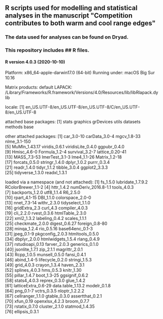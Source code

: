 ## R scripts used for modelling and statistical analyses in the manuscript "Competition contributes to both warm and cool range edges"
### The data used for analyses can be found on Dryad.
### This repository includes ## R files.
#### R version 4.0.3 (2020-10-10)
Platform: x86_64-apple-darwin17.0 (64-bit)
Running under: macOS Big Sur 10.16

Matrix products: default
LAPACK: /Library/Frameworks/R.framework/Versions/4.0/Resources/lib/libRlapack.dylib

locale:
[1] en_US.UTF-8/en_US.UTF-8/en_US.UTF-8/C/en_US.UTF-8/en_US.UTF-8

attached base packages:
[1] stats     graphics  grDevices utils     datasets  methods   base     

other attached packages:
 [1] car_3.0-10        carData_3.0-4     mgcv_1.8-33       nlme_3.1-150     
 [5] MuMIn_1.43.17     viridis_0.6.1     viridisLite_0.4.0 ggpubr_0.4.0     
 [9] Hmisc_4.6-0       Formula_1.2-4     survival_3.2-7    lattice_0.20-41  
[13] MASS_7.3-53       lmerTest_3.1-3    lme4_1.1-26       Matrix_1.2-18    
[17] forcats_0.5.0     stringr_1.4.0     dplyr_1.0.2       purrr_0.3.4      
[21] readr_1.4.0       tidyr_1.1.2       tibble_3.0.4      ggplot2_3.3.3    
[25] tidyverse_1.3.0   readxl_1.3.1     

loaded via a namespace (and not attached):
 [1] fs_1.5.0            lubridate_1.7.9.2   RColorBrewer_1.1-2 
 [4] httr_1.4.2          numDeriv_2016.8-1.1 tools_4.0.3        
 [7] backports_1.2.0     utf8_1.1.4          R6_2.5.0           
[10] rpart_4.1-15        DBI_1.1.0           colorspace_2.0-0   
[13] nnet_7.3-14         withr_2.3.0         tidyselect_1.1.0   
[16] gridExtra_2.3       curl_4.3            compiler_4.0.3     
[19] cli_2.2.0           rvest_0.3.6         htmlTable_2.3.0    
[22] xml2_1.3.2          labeling_0.4.2      scales_1.1.1       
[25] checkmate_2.0.0     digest_0.6.27       foreign_0.8-80     
[28] minqa_1.2.4         rio_0.5.16          base64enc_0.1-3    
[31] jpeg_0.1-9          pkgconfig_2.0.3     htmltools_0.5.0    
[34] dbplyr_2.0.0        htmlwidgets_1.5.4   rlang_0.4.9        
[37] rstudioapi_0.13     farver_2.0.3        generics_0.1.0     
[40] jsonlite_1.7.1      zip_2.1.1           magrittr_2.0.1     
[43] Rcpp_1.0.5          munsell_0.5.0       fansi_0.4.1        
[46] abind_1.4-5         lifecycle_0.2.0     stringi_1.5.3      
[49] grid_4.0.3          crayon_1.3.4        haven_2.3.1        
[52] splines_4.0.3       hms_0.5.3           knitr_1.30         
[55] pillar_1.4.7        boot_1.3-25         ggsignif_0.6.2     
[58] stats4_4.0.3        reprex_0.3.0        glue_1.4.2         
[61] latticeExtra_0.6-29 data.table_1.13.2   modelr_0.1.8       
[64] png_0.1-7           vctrs_0.3.5         nloptr_1.2.2.2     
[67] cellranger_1.1.0    gtable_0.3.0        assertthat_0.2.1   
[70] xfun_0.19           openxlsx_4.2.3      broom_0.7.7        
[73] rstatix_0.7.0       cluster_2.1.0       statmod_1.4.35     
[76] ellipsis_0.3.1     
> 
